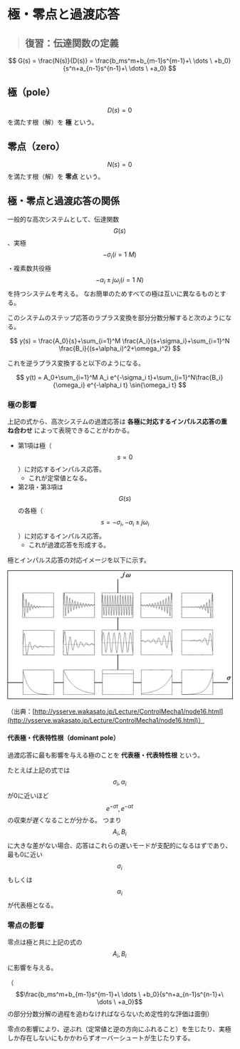 # 極・零点と過渡応答

>## 復習：伝達関数の定義

><center>
$$
G(s) = \frac{N(s)}{D(s)} = \frac{b_ms^m+b_{m-1}s^{m-1}+\ \dots \ +b_0}{s^n+a_{n-1}s^{n-1}+\ \dots \ +a_0}
$$
</center>

## 極（pole）

$$D(s)=0$$を満たす根（解）を **極** という。

## 零点（zero）

$$N(s)=0$$を満たす根（解）を **零点** という。

## 極・零点と過渡応答の関係

一般的な高次システムとして、伝達関数$$G(s)$$、実極$$-\sigma_i(i=1~M)$$・複素数共役極$$-\alpha_i \pm j\omega_i(i=1~N)$$を持つシステムを考える。
なお簡単のためすべての極は互いに異なるものとする。

このシステムのステップ応答のラプラス変換を部分分数分解すると次のようになる。

$$
y(s) = \frac{A_0}{s}+\sum_{i=1}^M \frac{A_i}{s+\sigma_i}+\sum_{i=1}^N \frac{B_i}{(s+\alpha_i)^2+\omega_i^2}
$$

これを逆ラプラス変換すると以下のようになる。

$$
y(t) = A_0+\sum_{i=1}^M A_i e^{-\sigma_i t}+\sum_{i=1}^N\frac{B_i}{\omega_i} e^{-\alpha_i t} \sin{\omega_i t}
$$

### 極の影響

上記の式から、高次システムの過渡応答は **各極に対応するインパルス応答の重ね合わせ** によって表現できることがわかる。

* 第1項は極（$$s=0$$）に対応するインパルス応答。
  * これが定常値となる。
* 第2項・第3項は$$G(s)$$の各極（$$s=-\sigma_i,-\alpha_i \pm j\omega_i$$）に対応するインパルス応答。
  * これが過渡応答を形成する。

極とインパルス応答の対応イメージを以下に示す。

<img src="fig_pole_res.png" style="border:solid 1px #000000">

（出典：[http://ysserve.wakasato.jp/Lecture/ControlMecha1/node16.html](http://ysserve.wakasato.jp/Lecture/ControlMecha1/node16.html)）

#### 代表極・代表特性根（dominant pole）

過渡応答に最も影響を与える極のことを **代表極・代表特性根** という。

たとえば上記の式では$$\sigma_i, \alpha_i$$が0に近いほど$$e^{-\sigma t}, e^{-\alpha t}$$の収束が遅くなることが分かる。
つまり$$A_i,B_i$$に大きな差がない場合、応答はこれらの遅いモードが支配的になるはずであり、最も0に近い$$\sigma_i$$もしくは$$\alpha_i$$が代表極となる。

### 零点の影響

零点は極と共に上記の式の$$A_i, B_i$$に影響を与える。

（$$\frac{b_ms^m+b_{m-1}s^{m-1}+\ \dots \ +b_0}{s^n+a_{n-1}s^{n-1}+\ \dots \ +a_0}$$の部分分数分解の過程を追わなければならないため定性的な評価は面倒）

零点の影響により、逆ぶれ（定常値と逆の方向にふれること）を生じたり、実極しか存在しないにもかかわらずオーバーシュートが生じたりする。
